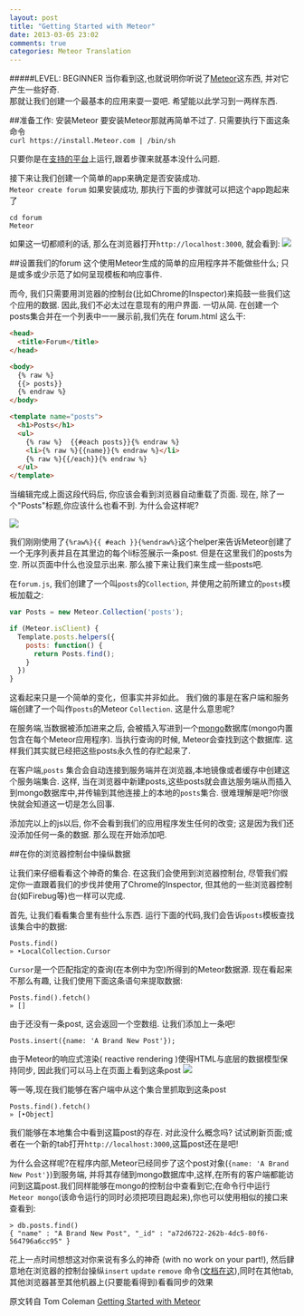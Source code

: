```yaml
---
layout: post
title: "Getting Started with Meteor"
date: 2013-03-05 23:02
comments: true
categories: Meteor Translation
---
```


#####LEVEL: BEGINNER
当你看到这,也就说明你听说了[Meteor](http://Meteor.com/)这东西, 并对它产生一些好奇.  
那就让我们创建一个最基本的应用来耍一耍吧. 希望能以此学习到一两样东西.

##准备工作: 安装Meteor
要安装Meteor那就再简单不过了. 只需要执行下面这条命令  
`curl https://install.Meteor.com | /bin/sh`

只要你是在[支持的平台](https://github.com/Meteor/Meteor/wiki/Supported-Platforms)上运行,跟着步骤来就基本没什么问题.  

接下来让我们创建一个简单的app来确定是否安装成功.  
`Meteor create forum`
如果安装成功, 那执行下面的步骤就可以把这个app跑起来了

```
cd forum
Meteor
```
<!-- more -->
如果这一切都顺利的话, 那么在浏览器打开`http://localhost:3000`, 就会看到:
![](http://theMeteorbook.com/images/posts/bare-Meteor-app.png)

##设置我们的forum
这个使用Meteor生成的简单的应用程序并不能做些什么; 只是或多或少示范了如何呈现模板和响应事件. 

而今, 我们只需要用浏览器的控制台(比如Chrome的Inspector)来捣鼓一些我们这个应用的数据. 因此,我们不必太过在意现有的用户界面. 一切从简. 在创建一个posts集合并在一个列表中一一展示前,我们先在 forum.html 这么干:
```html forum.html
<head>
  <title>Forum</title>
</head>

<body>
  {% raw %}
  {{> posts}}
  {% endraw %}
</body>

<template name="posts">
  <h1>Posts</h1>
  <ul>
	{% raw %}  {{#each posts}}{% endraw %} 
    <li>{% raw %}{{name}}{% endraw %}</li>
    {% raw %}{{/each}}{% endraw %}
  </ul>
</template>
```
当编辑完成上面这段代码后, 你应该会看到浏览器自动重载了页面. 现在, 除了一个"Posts"标题,你应该什么也看不到. 为什么会这样呢?

![](http://theMeteorbook.com/images/posts/empty-posts-list.png)

我们刚刚使用了`{%raw%}{{ #each }}{%endraw%}`这个helper来告诉Meteor创建了一个无序列表并且在其里边的每个li标签展示一条post. 但是在这里我们的posts为空. 所以页面中什么也没显示出来. 那么接下来让我们来生成一些posts吧.

在`forum.js`, 我们创建了一个叫`posts`的`Collection`, 并使用之前所建立的`posts`模板加载之:

```javascript
var Posts = new Meteor.Collection('posts');

if (Meteor.isClient) {
  Template.posts.helpers({
    posts: function() {
      return Posts.find();
    }
  })
}
```
这看起来只是一个简单的变化，但事实并非如此。 我们做的事是在客户端和服务端创建了一个叫作`posts`的Meteor `Collection`. 这是什么意思呢?

在服务端,当数据被添加进来之后, 会被插入写进到一个[mongo](http://www.mongodb.org/)数据库(mongo内置包含在每个Meteor应用程序). 当执行查询的时候, Meteor会查找到这个数据库. 这样我们其实就已经把这些posts永久性的存贮起来了.

在客户端,`posts` 集合会自动连接到服务端并在浏览器,本地镜像或者缓存中创建这个服务端集合. 这样, 当在浏览器中新建posts,这些posts就会直达服务端从而插入到mongo数据库中,并传输到其他连接上的本地的`posts`集合. 很难理解是吧?你很快就会知道这一切是怎么回事.

添加完以上的js以后, 你不会看到我们的应用程序发生任何的改变; 这是因为我们还没添加任何一条的数据. 那么现在开始添加吧.

##在你的浏览器控制台中操纵数据

让我们来仔细看看这个神奇的集合. 在这我们会使用到浏览器控制台, 尽管我们假定你一直跟着我们的步伐并使用了Chrome的Inspector, 但其他的一些浏览器控制台(如Firebug等)也一样可以完成.

首先, 让我们看看集合里有些什么东西. 运行下面的代码,我们会告诉`posts`模板查找该集合中的数据:

```
Posts.find()
» ‣LocalCollection.Cursor
```
`Cursor`是一个匹配指定的查询(在本例中为空)所得到的Meteor数据源. 现在看起来不那么有趣, 让我们使用下面这条语句来提取数据:

```
Posts.find().fetch()
» []
```
由于还没有一条post, 这会返回一个空数组. 让我们添加上一条吧!

```
Posts.insert({name: 'A Brand New Post'});
```
由于Meteor的响应式渲染( reactive rendering )使得HTML与底层的数据模型保持同步, 因此我们可以马上在页面上看到这条post
![](http://theMeteorbook.com/images/posts/single-post-inserted.png)

等一等,现在我们能够在客户端中从这个集合里抓取到这条post

```
Posts.find().fetch()
» [‣Object]
```
我们能够在本地集合中看到这篇post的存在. 对此没什么概念吗? 试试刷新页面;或者在一个新的tab打开`http://localhost:3000`,这篇post还在是吧!

为什么会这样呢?在程序内部,Meteor已经同步了这个post对象(`{name: 'A Brand New Post'}`)到服务端, 并将其存储到mongo数据库中,这样,在所有的客户端都能访问到这篇post.我们同样能够在mongo的控制台中查看到它;在命令行中运行`Meteor mongo`(该命令运行的同时必须把项目跑起来),你也可以使用相似的接口来查看到:

```
> db.posts.find()
{ "name" : "A Brand New Post", "_id" : "a72d6722-262b-4dc5-80f6-564796a6cc95" }
```

花上一点时间想想这对你来说有多么的神奇 (with no work on your part!), 然后肆意地在浏览器的控制台操纵`insert`  `update`  `remove` 命令([文档在这](http://docs.Meteor.com/#collections)),同时在其他tab,其他浏览器甚至其他机器上(只要能看得到)看看同步的效果

原文转自 Tom Coleman [Getting Started with Meteor](http://theMeteorbook.com/2013/01/30/getting-started-with-Meteor/)








